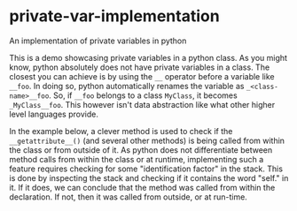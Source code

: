 # private-var-implementation
An implementation of private variables in python

This is a demo showcasing private variables in a python class. As you might know, python absolutely does not have
private variables in a class. The closest you can achieve is by using the `__` operator before a variable like `__foo`.
In doing so, python automatically renames the variable as `_<class-name>__foo`. So, if `__foo` belongs to a class `MyClass`,
it becomes `_MyClass__foo`. This however isn't data abstraction like what other higher level languages provide.

In the example below, a clever method is used to check if the `__getattribute__()` (and several other methods) is being
called from within the class or from outside of it. As python does not differentiate between method calls from within
the class or at runtime, implementing such a feature requires checking for some "identification factor" in the stack.
This is done by inspecting the stack and checking if it contains the word "self." in it. If it does, we can conclude
that the method was called from within the declaration. If not, then it was called from outside, or at run-time.
